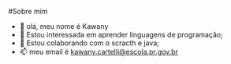 #Sobre mim

- 👋 olá, meu nome é Kawany 
- 👀 Estou interessada em aprender linguagens de programação;
- 💞️ Estou colaborando com o scracth e java;
- 📫 meu email é kawany.cartelli@escola.pr.gov.br

<!---
kawany007/kawany007 is a ✨ special ✨ repository because its `README.md` (this file) appears on your GitHub profile.
You can click the Preview link to take a look at your changes.
--->
